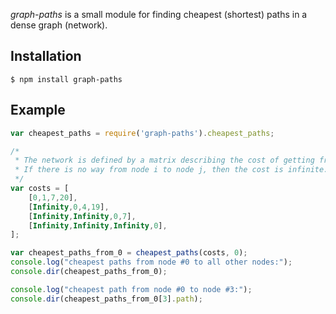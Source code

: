 _graph-paths_ is a small module for finding cheapest (shortest) paths in a dense graph (network).

## Installation

    $ npm install graph-paths

## Example
```javascript
var cheapest_paths = require('graph-paths').cheapest_paths;

/*
 * The network is defined by a matrix describing the cost of getting from node i to node j.
 * If there is no way from node i to node j, then the cost is infinite.
 */
var costs = [
    [0,1,7,20],
    [Infinity,0,4,19],
    [Infinity,Infinity,0,7],
    [Infinity,Infinity,Infinity,0],
];

var cheapest_paths_from_0 = cheapest_paths(costs, 0);
console.log("cheapest paths from node #0 to all other nodes:");
console.dir(cheapest_paths_from_0); 

console.log("cheapest path from node #0 to node #3:");
console.dir(cheapest_paths_from_0[3].path); 
```
    
